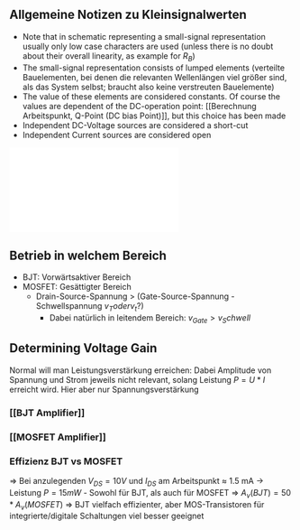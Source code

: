 ## Allgemeine Notizen zu Kleinsignalwerten
- Note that in schematic representing a small-signal representation usually only low case characters are used (unless there is no doubt about their overall linearity, as example for $R_B$)
- The small-signal representation consists of lumped elements (verteilte Bauelementen, bei denen die relevanten Wellenlängen viel größer sind, als das System selbst; braucht also keine verstreuten Bauelemente)
- The value of these elements are considered constants. Of course the values are dependent of the DC-operation point: [[Berechnung Arbeitspunkt, Q-Point (DC bias Point)]], but this choice has been made
- Independent DC-Voltage sources are considered a short-cut 
-  Independent Current sources are considered open 


![Motivation](Elektronik_Skript_23_24_complete.pdf#page=115)

## Betrieb in welchem Bereich
- BJT: Vorwärtsaktiver Bereich
- MOSFET: Gesättigter Bereich
	- Drain-Source-Spannung > (Gate-Source-Spannung - Schwellspannung $v_T oder v_t ?$)
		- Dabei natürlich in leitendem Bereich: $v_{Gate} > v_Schwell$

## Determining Voltage Gain
Normal will man Leistungsverstärkung erreichen: Dabei Amplitude von Spannung und Strom jeweils nicht relevant, solang Leistung $P=U*I$ erreicht wird. Hier aber nur Spannungsverstärkung

### [[BJT Amplifier]]

### [[MOSFET Amplifier]]
### Effizienz BJT vs MOSFET
$\Rightarrow$ Bei anzulegenden $V_{DS}= 10 V$ und $I_{DS}$ am Arbeitspunkt $\approx$ 1.5 mA -> Leistung $P=15 mW$ - Sowohl für BJT, als auch für MOSFET
$\Rightarrow$ $A_v(BJT) = 50*A_v(MOSFET)$
$\Rightarrow$ BJT vielfach effizienter, aber MOS-Transistoren für integrierte/digitale Schaltungen viel besser geeignet